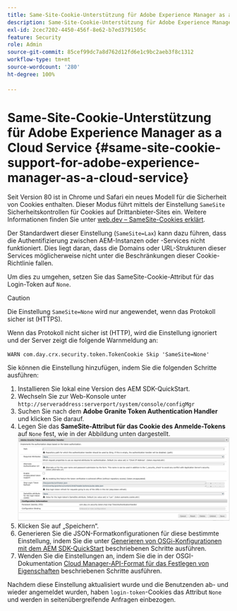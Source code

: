 ```yaml
---
title: Same-Site-Cookie-Unterstützung für Adobe Experience Manager as a Cloud Service
description: Same-Site-Cookie-Unterstützung für Adobe Experience Manager as a Cloud Service.
exl-id: 2cec7202-4450-456f-8e62-b7ed3791505c
feature: Security
role: Admin
source-git-commit: 85cef99dc7a8d762d12fd6e1c9bc2aeb3f8c1312
workflow-type: tm+mt
source-wordcount: '280'
ht-degree: 100%

---
```


# Same-Site-Cookie-Unterstützung für Adobe Experience Manager as a Cloud Service {#same-site-cookie-support-for-adobe-experience-manager-as-a-cloud-service}

Seit Version 80 ist in Chrome und Safari ein neues Modell für die Sicherheit von Cookies enthalten. Dieser Modus führt mittels der Einstellung `SameSite` Sicherheitskontrollen für Cookies auf Drittanbieter-Sites ein. Weitere Informationen finden Sie unter [web.dev – SameSite-Cookies erklärt](https://web.dev/articles/samesite-cookies-explained?hl=de).

Der Standardwert dieser Einstellung (`SameSite=Lax`) kann dazu führen, dass die Authentifizierung zwischen AEM-Instanzen oder -Services nicht funktioniert. Dies liegt daran, dass die Domains oder URL-Strukturen dieser Services möglicherweise nicht unter die Beschränkungen dieser Cookie-Richtlinie fallen.

Um dies zu umgehen, setzen Sie das SameSite-Cookie-Attribut für das Login-Token auf `None`.

>[!CAUTION]
>
>Die Einstellung `SameSite=None` wird nur angewendet, wenn das Protokoll sicher ist (HTTPS).
>
>Wenn das Protokoll nicht sicher ist (HTTP), wird die Einstellung ignoriert und der Server zeigt die folgende Warnmeldung an:
>
>`WARN com.day.crx.security.token.TokenCookie Skip 'SameSite=None'`

Sie können die Einstellung hinzufügen, indem Sie die folgenden Schritte ausführen:

1. Installieren Sie lokal eine Version des AEM SDK-QuickStart.
1. Wechseln Sie zur Web-Konsole unter `http://serveraddress:serverport/system/console/configMgr`
1. Suchen Sie nach dem **Adobe Granite Token Authentication Handler** und klicken Sie darauf.
1. Legen Sie das **SameSite-Attribut für das Cookie des Anmelde-Tokens** auf `None` fest, wie in der Abbildung unten dargestellt.
   ![samesite](/help/security/assets/samesite1.png)
1. Klicken Sie auf „Speichern“.
1. Generieren Sie die JSON-Formatkonfigurationen für diese bestimmte Einstellung, indem Sie die unter [Generieren von OSGi-Konfigurationen mit dem AEM SDK-QuickStart](/help/implementing/deploying/configuring-osgi.md#generating-osgi-configurations-using-the-aem-sdk-quickstart) beschriebenen Schritte ausführen.
1. Wenden Sie die Einstellungen an, indem Sie die in der OSGI-Dokumentation [Cloud Manager-API-Format für das Festlegen von Eigenschaften](/help/implementing/deploying/configuring-osgi.md#cloud-manager-api-format-for-setting-properties) beschriebenen Schritte ausführen.

Nachdem diese Einstellung aktualisiert wurde und die Benutzenden ab- und wieder angemeldet wurden, haben `login-token`-Cookies das Attribut `None` und werden in seitenübergreifende Anfragen einbezogen.
